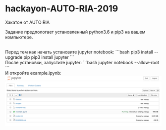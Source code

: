 # hackayon-AUTO-RIA-2019
Хакатон от AUTO RIA 

Задание предпологает установленный python3.6 и pip3 на вашем компьютере.

<br>
Перед тем как начать установите jupyter notebook:
```bash
pip3 install --upgrade pip
pip3 install jupyter
```

<br>
После установки, запустите jupyter:
```bash
jupyter notebook --allow-root
```

<br>
И откройте example.ipynb:
<img src="./public/jupyter.png">

